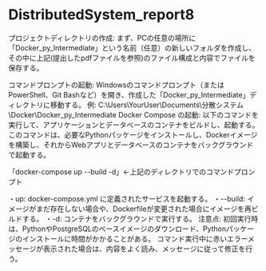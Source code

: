 # DistributedSystem_report8
プロジェクトディレクトリの作成:
まず、PCの任意の場所に「Docker_py_Intermediate」という名前（任意）の新しいフォルダを作成し、その中に上記(提出したpdfファイルを参照)のファイル構成と内容でファイルを保存する。

コマンドプロンプトの起動:
Windowsのコマンドプロンプト（またはPowerShell、Git Bashなど）を開き、作成した「Docker_py_Intermediate」ディレクトリに移動する。
例:
C:\Users\YourUser\Documents\分散システム\Docker\Docker_py_Intermediate
Docker Compose の起動:
以下のコマンドを実行して、アプリケーションとデータベースのコンテナをビルドし、起動する。
このコマンドは、必要なPythonパッケージをインストールし、Dockerイメージを構築し、それからWebアプリとデータベースのコンテナをバックグラウンドで起動する。

「docker-compose up --build -d」←上記のディレクトリでのコマンドプロンプト

・up: docker-compose.yml に定義されたサービスを起動する。
・--build: イメージがまだ存在しない場合や、Dockerfileが変更された場合にイメージを再ビルドする。
・-d: コンテナをバックグラウンドで実行する。
注意点:
初回実行時は、PythonやPostgreSQLのベースイメージのダウンロード、Pythonパッケージのインストールに時間がかかることがある。
コマンド実行中に赤いエラーメッセージが表示された場合は、内容をよく読み、メッセージに従って修正を行う。
